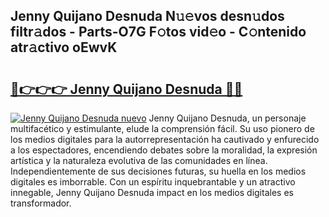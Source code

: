 ## Jenny Quijano Desnuda N𝚞𝚎vos desn𝚞dos filtr𝚊dos - Parts-O7G F𝚘tos vid𝚎o - C𝚘ntenido atr𝚊ctivo oEwvK

# <h2><a href="http://mb61yzw.tromn.icu/?c=Jenny+Quijano+Desnuda">🔗👉👉👉 Jenny Quijano Desnuda 🔗🔗</a></h2>

[![Jenny Quijano Desnuda nuevo](https://i.imgur.com/pEAQMta.gif)](http://mb61yzw.tromn.icu/?c=Jenny+Quijano+Desnuda)
Jenny Quijano Desnuda, un personaje multifacético y estimulante, elude la comprensión fácil. Su uso pionero de los medios digitales para la autorrepresentación ha cautivado y enfurecido a los espectadores, encendiendo debates sobre la moralidad, la expresión artística y la naturaleza evolutiva de las comunidades en línea. Independientemente de sus decisiones futuras, su huella en los medios digitales es imborrable. Con un espíritu inquebrantable y un atractivo innegable, Jenny Quijano Desnuda impact en los medios digitales es transformador.
